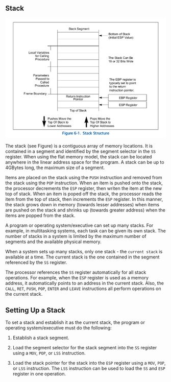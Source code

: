 Stack
---------------------------------------------------

![Stack](https://raw.githubusercontent.com/EmulateSpace/PictureSet/master/BiscuitOS/kernel/MMU000000.png)
  
The stack (see Figure) is a contiguous array of memory locations.
It is contained in a segment and identified by the segment selector
in the `SS` register. When using the flat memory model, the stack
can be located anywhere in the linear address space for the program.
A stack can be up to 4GBytes long, the maximum size of a segment.

Items are placed on the stack using the `PUSH` instruction and removed
from the stack using the `POP` instruction. When an item is pushed
onto the stack, the processor decrements the `ESP` register, then
writen the item at the new top of stack. When an item is poped off
the stack, the processor reads the item from the top of stack, then
increments the `ESP` register. In this manner, the stack grows down
in memory (towards lesser addresses) when items are pushed on the
stack and shrinks up (towards greater address) when the items are
popped from the stack.

A program or operating system/executive can set up many stacks.
For example, in multitasking systems, each task can be given its
own stack. The number of stacks in a system is limited by the
maximum number of segments and the available physical memory.

When a system sets up many stacks, only one stack - the `current stack` 
is available at a time. The current stack is the one contained in
the segment referenced by the `SS` register.

The processor references the `SS` register automatically for all
stack operations. For example, when the `ESP` register is used as
a memory address, it automatically points to an address in the current
stack. Also, the `CALL`, `RET`, `PUSH`, `POP`, `ENTER` and `LEAVE`
instructions all perform operations on the current stack.

## Setting Up a Stack

  To set a stack and establish it as the current stack, the program
  or operating system/executive must do the following:

  1. Establish a stack segment.

  2. Load the segment selector for the stack segment into the `SS`
     register using a `MOV`, `POP`, or `LSS` instruction.

  3. Load the stack pointer for the stack into the `ESP` register
     using a `MOV`, `POP`, or `LSS` instruction. The `LSS` instruction
     can be used to load the `SS` and `ESP` register in one operation. 
